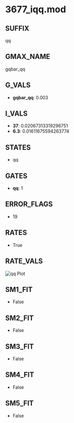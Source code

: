 # 3677_iqq.mod

## SUFFIX

qq

## GMAX_NAME

gqbar_qq

## G_VALS

- **gqbar_qq**: 0.003

## I_VALS

- **37**: 0.02067313319296751
- **6.3**: 0.01611675594263774

## STATES

- qq

## GATES

- **qq**: 1

## ERROR_FLAGS

- 19

## RATES

- True

## RATE_VALS

![qq Plot](/Users/pbozelos/Dropbox/icg-Chai-Panos/supermodels/output_markdown_files/IH/3677_iqq.mod/images/qq.png)

## SM1_FIT

- False

## SM2_FIT

- False

## SM3_FIT

- False

## SM4_FIT

- False

## SM5_FIT

- False

